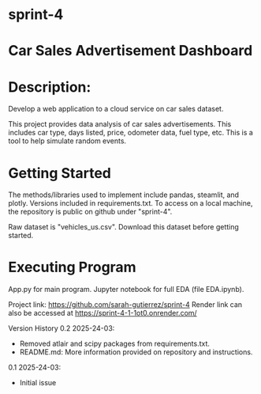 # sprint-4
# Car Sales Advertisement Dashboard

# Description: 
Develop a web application to a cloud service on car sales dataset.

This project provides data analysis of car sales advertisements. This includes car type, days listed, price, odometer data, fuel type, etc. This is a tool to help simulate random events. 

# Getting Started
The methods/libraries used to implement include pandas, steamlit, and plotly. Versions included in requirements.txt. To access on a local machine, the repository is public on github under "sprint-4". 

Raw dataset is "vehicles_us.csv". Download this dataset before getting started.

# Executing Program
App.py for main program. Jupyter notebook for full EDA (file EDA.ipynb).


Project link: https://github.com/sarah-gutierrez/sprint-4
Render link can also be accessed at https://sprint-4-1-1ot0.onrender.com/

Version History 
0.2 2025-24-03: 
- Removed atlair and scipy packages from requirements.txt. 
- README.md: More information provided on repository and instructions.

0.1 2025-24-03: 
- Initial issue
